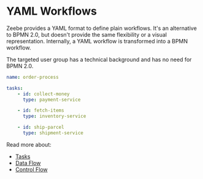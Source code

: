 # YAML Workflows

Zeebe provides a YAML format to define plain workflows. It's an alternative to BPMN 2.0, but doesn't provide the same flexibility or a visual representation. Internally, a YAML workflow is transformed into a BPMN workflow.

The targeted user group has a technical background and has no need for BPMN 2.0.

```yaml
name: order-process

tasks:
    - id: collect-money
      type: payment-service

    - id: fetch-items
      type: inventory-service

    - id: ship-parcel
      type: shipment-service
```

Read more about:

* [Tasks](yaml-workflows/tasks.html)
* [Data Flow](yaml-workflows/data-flow.html)
* [Control Flow](yaml-workflows/control-flow.html)
